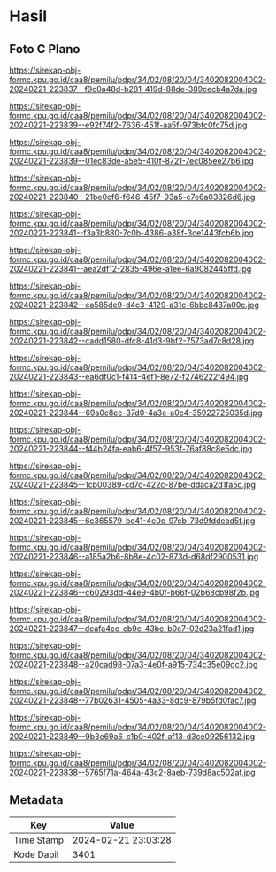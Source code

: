# Hasil

## Foto C Plano

https://sirekap-obj-formc.kpu.go.id/caa8/pemilu/pdpr/34/02/08/20/04/3402082004002-20240221-223837--f9c0a48d-b281-419d-88de-389cecb4a7da.jpg

https://sirekap-obj-formc.kpu.go.id/caa8/pemilu/pdpr/34/02/08/20/04/3402082004002-20240221-223839--e92f74f2-7636-451f-aa5f-973bfc0fc75d.jpg

https://sirekap-obj-formc.kpu.go.id/caa8/pemilu/pdpr/34/02/08/20/04/3402082004002-20240221-223839--01ec83de-a5e5-410f-8721-7ec085ee27b6.jpg

https://sirekap-obj-formc.kpu.go.id/caa8/pemilu/pdpr/34/02/08/20/04/3402082004002-20240221-223840--21be0cf6-f646-45f7-93a5-c7e6a03826d6.jpg

https://sirekap-obj-formc.kpu.go.id/caa8/pemilu/pdpr/34/02/08/20/04/3402082004002-20240221-223841--f3a3b880-7c0b-4386-a38f-3ce1443fcb6b.jpg

https://sirekap-obj-formc.kpu.go.id/caa8/pemilu/pdpr/34/02/08/20/04/3402082004002-20240221-223841--aea2df12-2835-496e-a1ee-6a9082445ffd.jpg

https://sirekap-obj-formc.kpu.go.id/caa8/pemilu/pdpr/34/02/08/20/04/3402082004002-20240221-223842--ea585de9-d4c3-4129-a31c-6bbc8487a00c.jpg

https://sirekap-obj-formc.kpu.go.id/caa8/pemilu/pdpr/34/02/08/20/04/3402082004002-20240221-223842--cadd1580-dfc8-41d3-9bf2-7573ad7c8d28.jpg

https://sirekap-obj-formc.kpu.go.id/caa8/pemilu/pdpr/34/02/08/20/04/3402082004002-20240221-223843--ea6df0c1-f414-4ef1-8e72-f2746222f494.jpg

https://sirekap-obj-formc.kpu.go.id/caa8/pemilu/pdpr/34/02/08/20/04/3402082004002-20240221-223844--69a0c8ee-37d0-4a3e-a0c4-35922725035d.jpg

https://sirekap-obj-formc.kpu.go.id/caa8/pemilu/pdpr/34/02/08/20/04/3402082004002-20240221-223844--f44b24fa-eab6-4f57-953f-76af88c8e5dc.jpg

https://sirekap-obj-formc.kpu.go.id/caa8/pemilu/pdpr/34/02/08/20/04/3402082004002-20240221-223845--1cb00389-cd7c-422c-87be-ddaca2d1fa5c.jpg

https://sirekap-obj-formc.kpu.go.id/caa8/pemilu/pdpr/34/02/08/20/04/3402082004002-20240221-223845--6c365579-bc41-4e0c-97cb-73d9fddead5f.jpg

https://sirekap-obj-formc.kpu.go.id/caa8/pemilu/pdpr/34/02/08/20/04/3402082004002-20240221-223846--a185a2b6-8b8e-4c02-873d-d68df2900531.jpg

https://sirekap-obj-formc.kpu.go.id/caa8/pemilu/pdpr/34/02/08/20/04/3402082004002-20240221-223846--c60293dd-44e9-4b0f-b66f-02b68cb98f2b.jpg

https://sirekap-obj-formc.kpu.go.id/caa8/pemilu/pdpr/34/02/08/20/04/3402082004002-20240221-223847--dcafa4cc-cb9c-43be-b0c7-02d23a21fad1.jpg

https://sirekap-obj-formc.kpu.go.id/caa8/pemilu/pdpr/34/02/08/20/04/3402082004002-20240221-223848--a20cad98-07a3-4e0f-a915-734c35e09dc2.jpg

https://sirekap-obj-formc.kpu.go.id/caa8/pemilu/pdpr/34/02/08/20/04/3402082004002-20240221-223848--77b02631-4505-4a33-8dc9-879b5fd0fac7.jpg

https://sirekap-obj-formc.kpu.go.id/caa8/pemilu/pdpr/34/02/08/20/04/3402082004002-20240221-223849--9b3e69a6-c1b0-402f-af13-d3ce09256132.jpg

https://sirekap-obj-formc.kpu.go.id/caa8/pemilu/pdpr/34/02/08/20/04/3402082004002-20240221-223838--5765f71a-464a-43c2-8aeb-739d8ac502af.jpg


## Metadata

| Key        | Value               |
| ---------- | ------------------- |
| Time Stamp | 2024-02-21 23:03:28 |
| Kode Dapil | 3401                |



